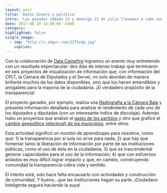 ```yaml
---
layout: post
title: 'Datos dinero y política'
intro: 'Los pasados sábado 22 y domingo 23 de julio llevamos a cabo nuestro desafío "Datos, Dinero y Partidos", una hackathon en el que reunimos a 50 dater@s, diseñadores, periodistas y desarrolladores a trabajar en torno a la información que los partidos políticos de Chile están liberando a raíz de la nueva Ley de Partidos.'
date: 2017-08-29 14:30:00 -0300
category:
highlighted: false
single_image:
  - img: "http://i.imgur.com/12T5sGp.jpg"
    caption: 
---
```

Con la colaboración de [Data Campfire](http://www.datacampfire.com) logramos un evento muy entretenido con un resultado espectacular: dos días de intenso trabajo que terminaron en seis proyectos de visualización de información que, con información del CPLT, la Cámara de Diputados y el Servel, no solo abordan de manera brillante muchos de los datos disponibles, sino que los hacen entendibles y amigables para la mayoría de la ciudadanía. ¡El verdadero propósito de la transparencia!

El proyecto ganador, por ejemplo, realiza una [Radiografía a la Cámara Baja](http://www.socialmirrow.cl/) y presenta información detallada para analizar el rendimiento de cada uno de los diputados y diputadas (con un interesante índice de discolaje). Además hubo un proyectos que analizó el [gasto de los partidos](https://lorelero.github.io/cluster/) y otro que graficó el [cambio geopolítico (electoral) de los municipios](https://davidlaym.gitlab.io/hackaton-DDP/), entre otros.

Esta actividad significó un montón de aprendizajes para nosotros, como que: 1) la transparencia por sí sola no sirve para nada; 2) que hay que fomentar tanto la liberación de información por parte de las instituciones públicas, como el uso de ésta en la ciudadanía; 3) que es trascendental generar capacidades para el uso de la información; 4) que con esfuerzos aislados es muy difícil lograr impacto y que, en cambio, construyendo comunidad la transparencia cobra vida y sentido.

El interés está, solo hace falta encausarlo con actividades y construcción de comunidad. Y bueno...que las instituciones hagan su parte. ¡Ciudadano Inteligente seguirá haciendo la suya!
